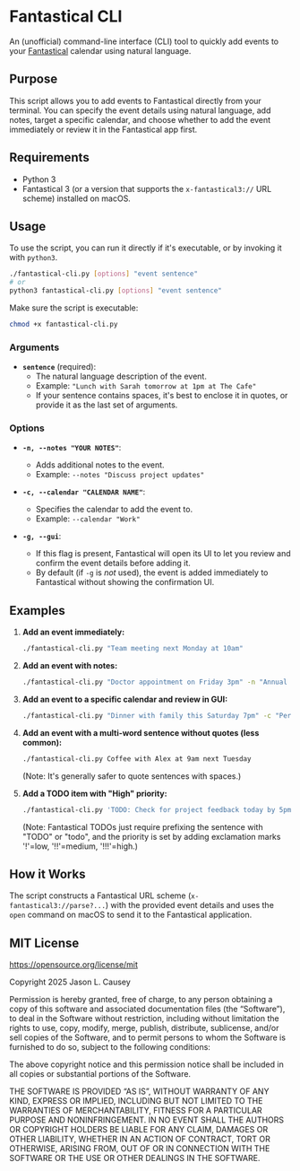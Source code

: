 # Fantastical CLI

An (unofficial) command-line interface (CLI) tool to quickly add events to your [Fantastical](https://flexibits.com/fantastical) calendar using natural language.

## Purpose

This script allows you to add events to Fantastical directly from your terminal. You can specify the event details using natural language, add notes, target a specific calendar, and choose whether to add the event immediately or review it in the Fantastical app first.

## Requirements

- Python 3
- Fantastical 3 (or a version that supports the `x-fantastical3://` URL scheme) installed on macOS.

## Usage

To use the script, you can run it directly if it's executable, or by invoking it with `python3`.

```bash
./fantastical-cli.py [options] "event sentence"
# or
python3 fantastical-cli.py [options] "event sentence"
```

Make sure the script is executable:
```bash
chmod +x fantastical-cli.py
```

### Arguments

-   **`sentence`** (required):
    -   The natural language description of the event.
    -   Example: `"Lunch with Sarah tomorrow at 1pm at The Cafe"`
    -   If your sentence contains spaces, it's best to enclose it in quotes, or provide it as the last set of arguments.

### Options

-   **`-n, --notes "YOUR NOTES"`**:
    -   Adds additional notes to the event.
    -   Example: `--notes "Discuss project updates"`

-   **`-c, --calendar "CALENDAR NAME"`**:
    -   Specifies the calendar to add the event to.
    -   Example: `--calendar "Work"`

-   **`-g, --gui`**:
    -   If this flag is present, Fantastical will open its UI to let you review and confirm the event details before adding it.
    -   By default (if `-g` is *not* used), the event is added immediately to Fantastical without showing the confirmation UI.

## Examples

1.  **Add an event immediately:**
    ```bash
    ./fantastical-cli.py "Team meeting next Monday at 10am"
    ```

2.  **Add an event with notes:**
    ```bash
    ./fantastical-cli.py "Doctor appointment on Friday 3pm" -n "Annual check-up"
    ```

3.  **Add an event to a specific calendar and review in GUI:**
    ```bash
    ./fantastical-cli.py "Dinner with family this Saturday 7pm" -c "Personal" -g
    ```

4.  **Add an event with a multi-word sentence without quotes (less common):**
    ```bash
    ./fantastical-cli.py Coffee with Alex at 9am next Tuesday
    ```
    (Note: It's generally safer to quote sentences with spaces.)

5. **Add a TODO item with "High" priority:**
    ```bash
    ./fantastical-cli.py 'TODO: Check for project feedback today by 5pm!!!'
    ```
    (Note: Fantastical TODOs just require prefixing the sentence with "TODO" or "todo", and the
    priority is set by adding exclamation marks '!'=low, '!!'=medium, '!!!'=high.)

## How it Works

The script constructs a Fantastical URL scheme (`x-fantastical3://parse?...`) with the provided event details and uses the `open` command on macOS to send it to the Fantastical application.

## MIT License 
<https://opensource.org/license/mit>

Copyright 2025 Jason L. Causey

Permission is hereby granted, free of charge, to any person obtaining a copy of this software and associated documentation files (the “Software”), to deal in the Software without restriction, including without limitation the rights to use, copy, modify, merge, publish, distribute, sublicense, and/or sell copies of the Software, and to permit persons to whom the Software is furnished to do so, subject to the following conditions:

The above copyright notice and this permission notice shall be included in all copies or substantial portions of the Software.

THE SOFTWARE IS PROVIDED “AS IS”, WITHOUT WARRANTY OF ANY KIND, EXPRESS OR IMPLIED, INCLUDING BUT NOT LIMITED TO THE WARRANTIES OF MERCHANTABILITY, FITNESS FOR A PARTICULAR PURPOSE AND NONINFRINGEMENT. IN NO EVENT SHALL THE AUTHORS OR COPYRIGHT HOLDERS BE LIABLE FOR ANY CLAIM, DAMAGES OR OTHER LIABILITY, WHETHER IN AN ACTION OF CONTRACT, TORT OR OTHERWISE, ARISING FROM, OUT OF OR IN CONNECTION WITH THE SOFTWARE OR THE USE OR OTHER DEALINGS IN THE SOFTWARE.
